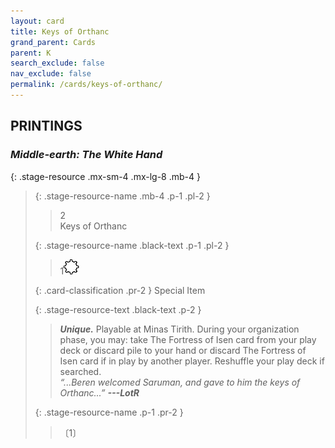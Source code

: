 ```yaml
---
layout: card
title: Keys of Orthanc
grand_parent: Cards
parent: K
search_exclude: false
nav_exclude: false
permalink: /cards/keys-of-orthanc/
---
```


## PRINTINGS


### _Middle-earth: The White Hand_

{: .stage-resource .mx-sm-4 .mx-lg-8 .mb-4 }
> {: .stage-resource-name .mb-4 .p-1 .pl-2 }
> > <div class="card-mp">2</div>
> > <div class="card-name">Keys of Orthanc</div>
>
> {: .stage-resource-name .black-text .p-1 .pl-2 }
> > 1![](/assets/images/stage-point.svg)
>
> {: .card-classification .pr-2 }
> Special Item
>
> {: .stage-resource-text .black-text .p-2 }
> > _**Unique.**_ Playable at Minas Tirith. During your organization phase, you may: take The Fortress of Isen card from your play deck or discard pile to your hand or discard The Fortress of Isen card if in play by another player. Reshuffle your play deck if searched. <br>_“...Beren welcomed Saruman, and gave to him the keys of Orthanc...”_ ***---&#65279;LotR*** 
> 
> {: .stage-resource-name .p-1 .pr-2 }
> > <div class="card-shield"></div>
> > <div class="card-corruption">〔1〕</div>
